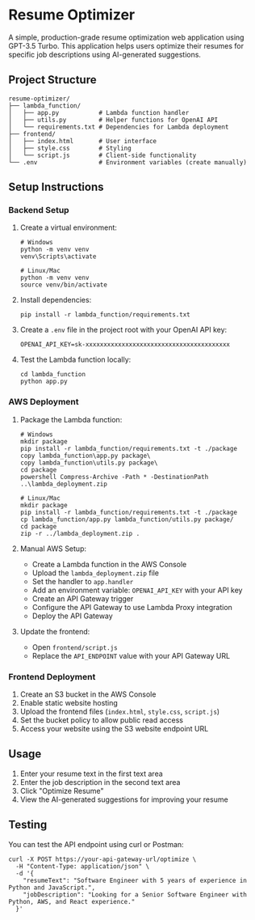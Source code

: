 # Resume Optimizer

A simple, production-grade resume optimization web application using GPT-3.5 Turbo. This application helps users optimize their resumes for specific job descriptions using AI-generated suggestions.

## Project Structure

```
resume-optimizer/
├── lambda_function/
│   ├── app.py           # Lambda function handler
│   ├── utils.py         # Helper functions for OpenAI API
│   └── requirements.txt # Dependencies for Lambda deployment
├── frontend/
│   ├── index.html       # User interface
│   ├── style.css        # Styling
│   └── script.js        # Client-side functionality
└── .env                 # Environment variables (create manually)
```

## Setup Instructions

### Backend Setup

1. Create a virtual environment:
   ```
   # Windows
   python -m venv venv
   venv\Scripts\activate
   
   # Linux/Mac
   python -m venv venv
   source venv/bin/activate
   ```

2. Install dependencies:
   ```
   pip install -r lambda_function/requirements.txt
   ```

3. Create a `.env` file in the project root with your OpenAI API key:
   ```
   OPENAI_API_KEY=sk-xxxxxxxxxxxxxxxxxxxxxxxxxxxxxxxxxxxxxxxx
   ```

4. Test the Lambda function locally:
   ```
   cd lambda_function
   python app.py
   ```

### AWS Deployment

1. Package the Lambda function:
   ```
   # Windows
   mkdir package
   pip install -r lambda_function/requirements.txt -t ./package
   copy lambda_function\app.py package\
   copy lambda_function\utils.py package\
   cd package
   powershell Compress-Archive -Path * -DestinationPath ..\lambda_deployment.zip
   
   # Linux/Mac
   mkdir package
   pip install -r lambda_function/requirements.txt -t ./package
   cp lambda_function/app.py lambda_function/utils.py package/
   cd package
   zip -r ../lambda_deployment.zip .
   ```

2. Manual AWS Setup:
   - Create a Lambda function in the AWS Console
   - Upload the `lambda_deployment.zip` file
   - Set the handler to `app.handler`
   - Add an environment variable: `OPENAI_API_KEY` with your API key
   - Create an API Gateway trigger
   - Configure the API Gateway to use Lambda Proxy integration
   - Deploy the API Gateway

3. Update the frontend:
   - Open `frontend/script.js`
   - Replace the `API_ENDPOINT` value with your API Gateway URL

### Frontend Deployment

1. Create an S3 bucket in the AWS Console
2. Enable static website hosting
3. Upload the frontend files (`index.html`, `style.css`, `script.js`)
4. Set the bucket policy to allow public read access
5. Access your website using the S3 website endpoint URL

## Usage

1. Enter your resume text in the first text area
2. Enter the job description in the second text area
3. Click "Optimize Resume"
4. View the AI-generated suggestions for improving your resume

## Testing

You can test the API endpoint using curl or Postman:

```
curl -X POST https://your-api-gateway-url/optimize \
  -H "Content-Type: application/json" \
  -d '{
    "resumeText": "Software Engineer with 5 years of experience in Python and JavaScript.",
    "jobDescription": "Looking for a Senior Software Engineer with Python, AWS, and React experience."
  }'
```